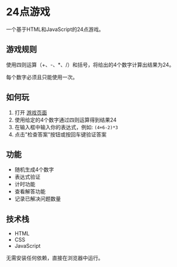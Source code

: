 # 24点游戏

一个基于HTML和JavaScript的24点游戏。

## 游戏规则

使用四则运算（+、-、*、/）和括号，将给出的4个数字计算出结果为24。

每个数字必须且只能使用一次。

## 如何玩

1. 打开 [游戏页面](https://mifox.github.io/game24/) 
2. 使用给定的4个数字通过四则运算得到结果24
3. 在输入框中输入你的表达式，例如: `(4+6-2)*3`
4. 点击"检查答案"按钮或按回车键验证答案

## 功能

- 随机生成4个数字
- 表达式验证
- 计时功能
- 查看解答功能
- 记录已解决问题数量

## 技术栈

- HTML
- CSS
- JavaScript

无需安装任何依赖，直接在浏览器中运行。